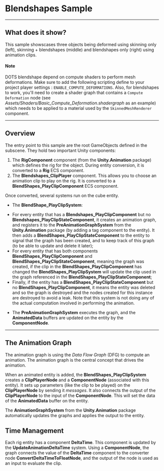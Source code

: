 # Blendshapes Sample

----
## What does it show?
This sample showscases three objects being deformed using skinning only (left), skinning + blendshapes (middle) and blendshapes only (right) using animation clips.

#### Note
DOTS blendshape depend on compute shaders to perform mesh deformations. Make sure to add the following scripting define to your project player settings : `ENABLE_COMPUTE_DEFORMATIONS`.
Also, for blendshapes to work, you'll need to create a shader graph that contains a `Compute Deformation` node (see _Assets/Shaders/Basic_Compute_Deformation.shadergraph_ as an example) which needs to be applied to a material used by the `SkinnedMeshRenderer` component.

----
## Overview

The entry point to this sample are the root GameObjects defined in the subscene. They hold two important Unity components:

 1. The **RigComponent** component (from the **Unity.Animation** package) which defines the rig for the object. During entity conversion, it is converted to a **Rig** ECS component.
 2. The **Blendshapes_ClipPlayer** component. This allows you to choose an animation clip to play on the rig. It is converted to a **BlendShapes_PlayClipComponent** ECS component.

Once converted, several systems run on the cube entity.

- The **BlendShape_PlayClipSystem**:
 * For every entity that has a **Blendshapes_PlayClipComponent** but no **Blendshapes_PlayClipStateComponent**, it creates an animation graph, and registers it to the **PreAnimationGraphSystem** from the **Unity.Animation** package (by adding a tag component to the entity). It then adds a **BlendShapes_PlayClipStateComponent** to the entity to signal that the graph has been created, and to keep track of this graph (to be able to update and delete it later);
 * For every entity that has both components **BlendShapes_PlayClipComponent** and **BlendShapes_PlayClipStateComponent**, meaning the graph was created, if the clip in the **BlendShapes_PlayClipComponent** has changed the **BlendShapes_PlayClipSystem** will update the clip used in the graph referenced in the **BlendShapes_PlayClipStateComponent**;
 * Finally, if the entity has a **BlendShapes_PlayClipStateComponent** but no **BlendShapes_PlayClipComponent**, it means the entity was deleted and so the graph is destroyed and the nodes created for this instance are destroyed to avoid a leak.
Note that this system is not doing any of the actual computation involved in performing the animation. 

- The **PreAnimationGraphSystem** executes the graph, and the **AnimatedData** buffers are updated on the entity by the **ComponentNode**.

----
## The Animation Graph

The animation graph is using the *Data Flow Graph* (DFG) to compute an animation. The animation graph is the central concept that drives the animation.

When an animated entity is added, the **BlendShapes_PlayClipSystem** creates a **ClipPlayerNode** and a **ComponentNode** (associated with this entity). It sets up parameters (like the clip to be played) on the **ClipPlayerNode** by sending it *messages*. It also connects the output of the **ClipPlayerNode** to the input of the **ComponentNode**. This will set the data of the **AnimatedData** buffer on the entity.

The **AnimationGraphSystem** from the **Unity.Animation** package automatically updates the graphs and applies the output to the entity.

## Time Management

Each rig entity has a component **DeltaTime**. This component is updated by the **UpdateAnimationDeltaTime** system. Using a **ComponentNode**, the graph connects the value of the **DeltaTime** component to the converter node **ConvertDeltaTimeToFloatNode**, and the output of the node is used as an input to evaluate the clip.

